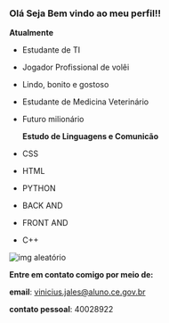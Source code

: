### Olá Seja Bem vindo ao meu perfil!!
**Atualmente**
- Estudante de TI
- Jogador Profissional de volêi
- Lindo, bonito e gostoso
- Estudante de Medicina Veterinário
- Futuro milionário 
  
  **Estudo de Linguagens e Comunicão**  
- CSS
- HTML
- PYTHON
- BACK AND
- FRONT AND
- C++
<!--MY GIF-->
![img aleatório](https://encrypted-tbn0.gstatic.com/images?q=tbn:ANd9GcSTFDaEkzbAIMwEvkVdpiZgLnBjLBYoTos_7g&usqp=CAU)


**Entre em contato comigo por meio de:**

**email**: vinicius.jales@aluno.ce.gov.br

**contato pessoal**: 40028922
